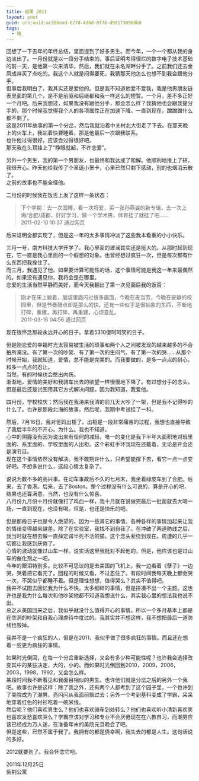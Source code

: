 ```yaml
---
title: 如果 2011
layout: post
guid: urn:uuid:ac28bead-627d-4d6d-8f78-d981730908b8
tags:
  - 路
---
```


回想了一下去年的年终总结，里面提到了好多男生。而今年，一个一个都从我的身边淡出了。一月份就是以一段分手结束的。事后证明考得很烂的数字电子技术基础的前一天，是他第一次来清华，然后，我们就在未名湖畔分手了。之前我们还去金凤成祥买了点吃的。我这个人就是闷得要死，我猜那天他怎么也想不到我会跟他分手。  
但事后我明白了，我其实还是爱他的。但是我不知道他爱不爱我，我是他男朋友链表里面的第几个，是不是前驱和后继都和我一样这么的短暂。一个月，差不多正好一个月吧。后来我想过，如果我没有跟他分手，那会怎么样？我猜他也会跟我提分手的，那个时候我觉得我个人的各项属性正在加速下降，一直到现在，蹭蹭蹭什么都不剩了。  
这是2011年故事的第一个分岔，然后我就沿着中关村北大街走了下去。在那天晚上的火车上，我站着快要睡着，那是他最后一次跟我联系。  
也许他过得很好，应该会过得很好吧。  
那天我在头顶挂上了“睁眼就起，不许恋爱”。  

另外一个男生，我的第一个男朋友，也最终和我达成了和解。他顺利地推上了研，我很开心。昨天他给我传了个圣诞小贺卡，心里已然只剩下感动，别的也烟消云散了。  
之前的故事也不能全怪他。  

二月份的时候我在饭否上发了这样一条状态：  
>下个学期：去一次国博，看一次将爱，买一张孙燕姿的新专辑，去一次上海/合肥/成都，好好学习，做一个学术男，体育挂了就挂了吧……  
>2011-02-10 10:37 通过网页  

后来证明全都实现了，但是这一年的太多事情冲淡了这些我本看重的小小快乐。

三月一号，南方科技大学开学了。我心里面的波澜其实还是挺大的。从那时起到现在，它一直是我心里面的一个假想的对象。也曾经想过疯狂一次，但是每次都有什么东西把我拴住了。  
而三月，我遇见了他。如果要计算可能性的话，这个事情可能是我这一年来最偶然的。如果没有遇见你，我将会是在哪里。  
恋爱的生活当然平静而美好，而今天我翻出了第一次见面后我的饭否：  
>刚才在床上躺着，脑袋里面闪过很多画面，今晚在麦当劳，今晚在安静的校园里，但是节奏鼓点却是那么的快。还有一些似乎是很抽象的东西，不断地打碎，重建，再打碎，再重建，心烦意乱。  
>2011-03-16 04:56 通过网页  

现在很怀念那段永远开心的日子。拿着5310傻呵呵笑的日子。  

但是刚恋爱的幸福时光太容易被生活的琐事和两个人之间被发现的越来越多的不合拍所淹没。有了第一次的吵架、有了第一次的生闷气、有了第一次的哭……从那个时候开始，我就知道，爱情，总不能是完美的。而我要做的，是多一点点的耐心，和多一点点的忍让。  
当然，有的时候也会憋出内伤。  
渐渐地，爱情的美好和我骑车出去的欲望一样慢慢地下降了。有过想分手的念头，但是最后还是试图用其它方式解决问题。因为我知道，我爱他。  

四月份，学校校庆；然后我在我涛来我清的前几天大吵了一架，但是我不记得吵的什么了。也许是那段北海的故事。然后呢，我期中考试挂了一科。

然后，7月16日，我对爸妈出柜了。出柜是一段非常痛苦的过程，我想也直接导致了我后半年的不开心。为什么。我也不知道。  
心中的阴霾没有因为说出来有任何的减轻，唯一的变化是我下半年大面积地对班里面的、系里面的、学校里面的人出柜。这个彩虹手环我现在还戴着，无论是开会还是演节目。  
现在这个事情依然没有解决。我不敢期许什么，只希望能撑下去，看它一点一点变好吧。不想多说什么，这段心情太复杂了。

说说为数不多的高兴事。在动车事故后不久的七月末，我坐着绿皮车到了合肥。后来，去了香港。后来，去了Boston。整个过程没有什么可说的，算是开心的吧，结果也还算满意。当然，也没有什么惊喜。  
八月份九月份十月份就像打了鸡血一样，我十月就在说做完最后一批菌就去大喝一场，一直到现在，也没有喝。但是，也还是快乐的吧。

但是那段日子也是令人绝望的。因为一些其它的事情。各种各样的事情加起来让我的情绪变得越来越差。除了在实验室，我找不到自我了。在冲破了两道防线之后，我当时就在想去做一直薛定谔半死不活的猫。这个念头萦绕到现在。周遭的几乎一切都让我感到厌倦了。  
心情的波动就像过山车一样。说实话这里我挺对不起他的，但是，他应该也是过山车的催化剂之一吧。  
今年的眼泪特别多。比较不可思议的是去美国的飞机上，我一边看着《孽子》一边哭，哭着把它看完了。回程的时候又看，不过忍住了。有段时间我每天晚上都会哭一次，不哭似乎都睡不着。但是理性想想，值得哭么？其实不值得吧。  
我并不试图去回忆我为什么不快。太多细碎的事情，但是拼凑不出一个主题。这也许也是我为什么每次和他吵架他都不知道我想说什么，其实我心里的想法我也说不出。  
总之从美国回来之后，我似乎就没什么值得开心的事情。所以一个多月基本上都是在空洞的吵架和自我心理虐待中度过的。我其实并不想这样，我不想把最后一道防线也毁掉。

我并不是一个疯狂的人，但是在2011，我似乎做了很多疯狂的事情。而且还在想着一些更为疯狂的事情。

如果时光倒回，在每一个分岔重新选择，又会有多少种可能性呢？也许我会选择改变其中的某些决定，大的，小的。而如果时光倒回到2010，2009，2006，2003，1998，1992，又会怎么样。  
某段时间我不断看见和我面目相似的男生。也许他们就是分岔之后的另外一个我吧。故事也许是这样：除了我之外，还有两个人都考到了这个园子里，一个也许到了美院成为了潮男，亮闪闪从我面前飘过去；另外一个考到基科变成了学霸，呆呆地穿着红色的衬衫吃着一碗米线。  
然后呢？他们喜欢男生么？他们也喜欢骑车到处转么？他们也喜欢听小清新喜欢笑也喜欢发愁喜欢哭么？学霸应该对学习和专业不会厌倦现在在六教自习，而潮男应该已经成为万人迷，在准备年末的美院元旦晚会了吧。  
但是这些，已然不属于我了。我拥有的都是侥幸啊，我失去的都是人生。这句话说的多好。

2012就要到了。我会怀念它吧。  

2011年12月25日  
紫荆公寓
